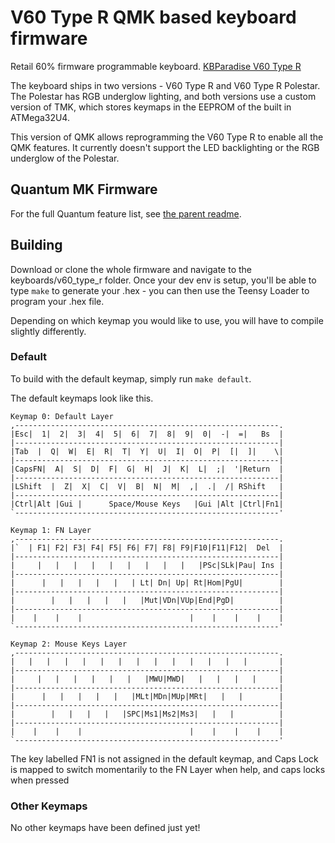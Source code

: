 V60 Type R QMK based keyboard firmware
======================

Retail 60% firmware programmable keyboard.  [KBParadise V60 Type R](https://www.massdrop.com/buy/37031?mode=guest_open)

The keyboard ships in two versions - V60 Type R and V60 Type R Polestar.  The Polestar has RGB underglow lighting, and both versions
use a custom version of TMK, which stores keymaps in the EEPROM of the built in ATMega32U4.

This version of QMK allows reprogramming the V60 Type R to enable all the QMK features.  It currently doesn't support the LED backlighting
or the RGB underglow of the Polestar.

## Quantum MK Firmware

For the full Quantum feature list, see [the parent readme](/).

## Building

Download or clone the whole firmware and navigate to the keyboards/v60_type_r folder. Once your dev env is setup, you'll be able to type `make` to generate your .hex - you can then use the Teensy Loader to program your .hex file.

Depending on which keymap you would like to use, you will have to compile slightly differently.

### Default

To build with the default keymap, simply run `make default`.

The default keymaps look like this.

    Keymap 0: Default Layer
    ,-----------------------------------------------------------.
    |Esc|  1|  2|  3|  4|  5|  6|  7|  8|  9|  0|  -|  =|   Bs  |
    |-----------------------------------------------------------|
    |Tab  |  Q|  W|  E|  R|  T|  Y|  U|  I|  O|  P|  [|  ]|    \|
    |-----------------------------------------------------------|
    |CapsFN|  A|  S|  D|  F|  G|  H|  J|  K|  L|  ;|  '|Return  |
    |-----------------------------------------------------------|
    |LShift  |  Z|  X|  C|  V|  B|  N|  M|  ,|  .|  /| RShift   |
    |-----------------------------------------------------------|
    |Ctrl|Alt |Gui |      Space/Mouse Keys   |Gui |Alt |Ctrl|Fn1|
    `-----------------------------------------------------------'

    Keymap 1: FN Layer
    ,-----------------------------------------------------------.
    |`  | F1| F2| F3| F4| F5| F6| F7| F8| F9|F10|F11|F12|  Del  |
    |-----------------------------------------------------------|
    |     |   |   |   |   |   |   |   |   |   |PSc|SLk|Pau| Ins |
    |-----------------------------------------------------------|
    |      |   |   |   |   |   | Lt| Dn| Up| Rt|Hom|PgU|        |
    |-----------------------------------------------------------|
    |        |   |   |   |   |   |Mut|VDn|VUp|End|PgD|          |
    |-----------------------------------------------------------|
    |    |    |    |                        |    |    |    |    |
    `-----------------------------------------------------------'

    Keymap 2: Mouse Keys Layer
    ,-----------------------------------------------------------.
    |   |   |   |   |   |   |   |   |   |   |   |   |   |       |
    |-----------------------------------------------------------|
    |     |   |   |   |   |   |   |MWU|MWD|   |   |   |   |     |
    |-----------------------------------------------------------|
    |      |   |   |   |   |   |MLt|MDn|MUp|MRt|   |   |        |
    |-----------------------------------------------------------|
    |        |   |   |   |   |SPC|Ms1|Ms2|Ms3|   |   |          |
    |-----------------------------------------------------------|
    |    |    |    |                        |    |    |    |    |
    `-----------------------------------------------------------'



The key labelled FN1 is not assigned in the default keymap, and Caps Lock is mapped to switch momentarily to the FN Layer when help, and caps locks when pressed


### Other Keymaps

No other keymaps have been defined just yet!